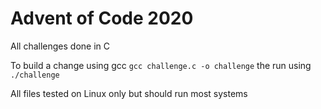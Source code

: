 # Advent of Code 2020

All challenges done in C

To build a change using gcc ``gcc challenge.c -o challenge`` the run using ``./challenge``

All files tested on Linux only but should run most systems
